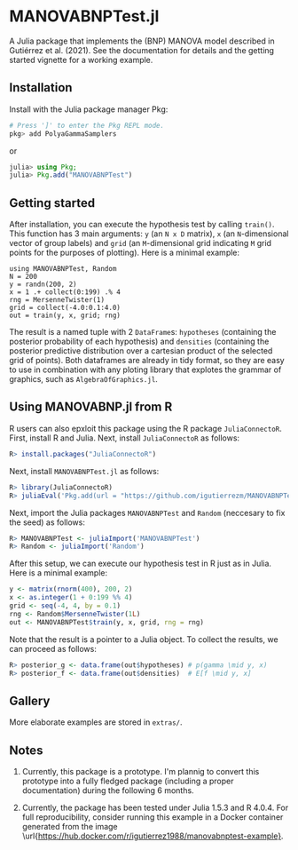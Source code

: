 # MANOVABNPTest.jl

A Julia package that implements the (BNP) MANOVA model described in 
Gutiérrez et al. (2021). See the documentation for details and the getting started vignette for a working example.

## Installation

Install with the Julia package manager Pkg:

```julia
# Press ']' to enter the Pkg REPL mode.
pkg> add PolyaGammaSamplers
```
or
```julia
julia> using Pkg; 
julia> Pkg.add("MANOVABNPTest")
```

## Getting started

After installation, you can execute the hypothesis test by calling `train()`. This function has 3 main arguments: `y` (an `N x D` matrix), `x` (an `N`-dimensional vector of group labels) and `grid` (an `M`-dimensional grid indicating `M` grid points for the purposes of plotting). Here is a minimal example:
```
using MANOVABNPTest, Random
N = 200
y = randn(200, 2)
x = 1 .+ collect(0:199) .% 4
rng = MersenneTwister(1)
grid = collect(-4.0:0.1:4.0)
out = train(y, x, grid; rng)
```

The result is a named tuple with 2 `DataFrame`s: `hypotheses` (containing the posterior probability of each hypothesis) and `densities` (containing the posterior predictive distribution over a cartesian product of the selected grid of points). Both dataframes are already in tidy format, so they are easy to use in combination with any ploting library that explotes the grammar of graphics, such as `AlgebraOfGraphics.jl`.

## Using MANOVABNP.jl from R

R users can also epxloit this package using the R package `JuliaConnectoR`. First, install R and Julia. Next, install `JuliaConnectoR` as follows:
```R
R> install.packages("JuliaConnectoR")
```
Next, install `MANOVABNPTest.jl` as follows:
```R
R> library(JuliaConnectoR)
R> juliaEval('Pkg.add(url = "https://github.com/igutierrezm/MANOVABNPTest.jl")')
```
Next, import the Julia packages `MANOVABNPTest` and `Random` (neccesary to fix the seed) as follows:
```R
R> MANOVABNPTest <- juliaImport('MANOVABNPTest')
R> Random <- juliaImport('Random')
```
After this setup, we can execute our hypothesis test in R just as in Julia. Here is a minimal example:
```R
y <- matrix(rnorm(400), 200, 2)
x <- as.integer(1 + 0:199 %% 4)
grid <- seq(-4, 4, by = 0.1)
rng <- Random$MersenneTwister(1L)
out <- MANOVABNPTest$train(y, x, grid, rng = rng)
```
Note that the result is a pointer to a Julia object. To collect the results, we can proceed as follows:
```R
R> posterior_g <- data.frame(out$hypotheses) # p(gamma \mid y, x)
R> posterior_f <- data.frame(out$densities)  # E[f \mid y, x]
```

## Gallery

More elaborate examples are stored in `extras/`. 

## Notes

1. Currently, this package is a prototype. I'm plannig to convert this prototype into a fully fledged package (including a proper documentation) during the following 6 months.

2. Currently, the package has been tested under Julia 1.5.3 and R 4.0.4. For full reproducibility, consider running this example in a Docker container generated from the image \url{https://hub.docker.com/r/igutierrez1988/manovabnptest-example}.
